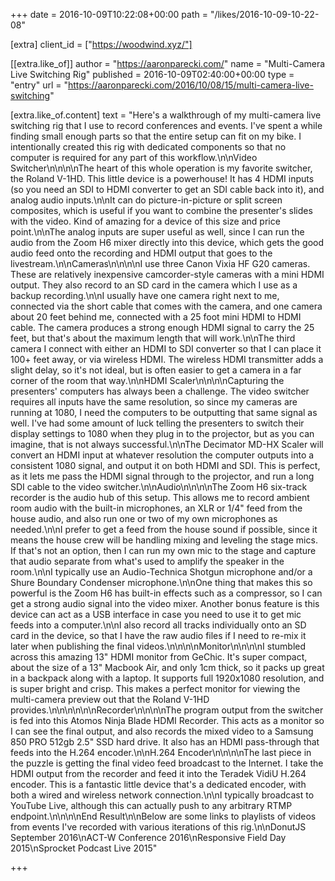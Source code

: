 +++
date = 2016-10-09T10:22:08+00:00
path = "/likes/2016-10-09-10-22-08"

[extra]
client_id = ["https://woodwind.xyz/"]

[[extra.like_of]]
author = "https://aaronparecki.com/"
name = "Multi-Camera Live Switching Rig"
published = 2016-10-09T02:40:00+00:00
type = "entry"
url = "https://aaronparecki.com/2016/10/08/15/multi-camera-live-switching"

[extra.like_of.content]
text = "Here's a walkthrough of my multi-camera live switching rig that I use to record conferences and events. I've spent a while finding small enough parts so that the entire setup can fit on my bike. I intentionally created this rig with dedicated components so that no computer is required for any part of this workflow.\n\nVideo Switcher\n\n\n\nThe heart of this whole operation is my favorite switcher, the Roland V-1HD. This little device is a powerhouse! It has 4 HDMI inputs (so you need an SDI to HDMI converter to get an SDI cable back into it), and analog audio inputs.\n\nIt can do picture-in-picture or split screen composites, which is useful if you want to combine the presenter's slides with the video. Kind of amazing for a device of this size and price point.\n\nThe analog inputs are super useful as well, since I can run the audio from the Zoom H6 mixer directly into this device, which gets the good audio feed onto the recording and HDMI output that goes to the livestream.\n\nCameras\n\n\n\nI use three Canon Vixia HF G20 cameras. These are relatively inexpensive camcorder-style cameras with a mini HDMI output. They also record to an SD card in the camera which I use as a backup recording.\n\nI usually have one camera right next to me, connected via the short cable that comes with the camera, and one camera about 20 feet behind me, connected with a 25 foot mini HDMI to HDMI cable. The camera produces a strong enough HDMI signal to carry the 25 feet, but that's about the maximum length that will work.\n\nThe third camera I connect with either an HDMI to SDI converter so that I can place it 100+ feet away, or via wireless HDMI. The wireless HDMI transmitter adds a slight delay, so it's not ideal, but is often easier to get a camera in a far corner of the room that way.\n\nHDMI Scaler\n\n\n\nCapturing the presenters' computers has always been a challenge. The video switcher requires all inputs have the same resolution, so since my cameras are running at 1080, I need the computers to be outputting that same signal as well. I've had some amount of luck telling the presenters to switch their display settings to 1080 when they plug in to the projector, but as you can imagine, that is not always successful.\n\nThe Decimator MD-HX Scaler will convert an HDMI input at whatever resolution the computer outputs into a consistent 1080 signal, and output it on both HDMI and SDI. This is perfect, as it lets me pass the HDMI signal through to the projector, and run a long SDI cable to the video switcher.\n\nAudio\n\n\n\nThe Zoom H6 six-track recorder is the audio hub of this setup. This allows me to record ambient room audio with the built-in microphones, an XLR or 1/4\" feed from the house audio, and also run one or two of my own microphones as needed.\n\nI prefer to get a feed from the house sound if possible, since it means the house crew will be handling mixing and leveling the stage mics. If that's not an option, then I can run my own mic to the stage and capture that audio separate from what's used to amplify the speaker in the room.\n\nI typically use an Audio-Technica Shotgun microphone and/or a Shure Boundary Condenser microphone.\n\nOne thing that makes this so powerful is the Zoom H6 has built-in effects such as a compressor, so I can get a strong audio signal into the video mixer. Another bonus feature is this device can act as a USB interface in case you need to use it to get mic feeds into a computer.\n\nI also record all tracks individually onto an SD card in the device, so that I have the raw audio files if I need to re-mix it later when publishing the final videos.\n\n\n\nMonitor\n\n\n\nI stumbled across this amazing 13\" HDMI monitor from GeChic. It's super compact, about the size of a 13\" Macbook Air, and only 1cm thick, so it packs up great in a backpack along with a laptop. It supports full 1920x1080 resolution, and is super bright and crisp. This makes a perfect monitor for viewing the multi-camera preview out that the Roland V-1HD provides.\n\n\n\n\n\nRecorder\n\n\n\nThe program output from the switcher is fed into this Atomos Ninja Blade HDMI Recorder. This acts as a monitor so I can see the final output, and also records the mixed video to a Samsung 850 PRO 512gb 2.5\" SSD hard drive. It also has an HDMI pass-through that feeds into the H.264 encoder.\n\nH.264 Encoder\n\n\n\nThe last piece in the puzzle is getting the final video feed broadcast to the Internet. I take the HDMI output from the recorder and feed it into the Teradek VidiU H.264 encoder. This is a fantastic little device that's a dedicated encoder, with both a wired and wireless network connection.\n\nI typically broadcast to YouTube Live, although this can actually push to any arbitrary RTMP endpoint.\n\n\n\nEnd Result\n\nBelow are some links to playlists of videos from events I've recorded with various iterations of this rig.\n\nDonutJS September 2016\nACT-W Conference 2016\nResponsive Field Day 2015\nSprocket Podcast Live 2015"

+++

